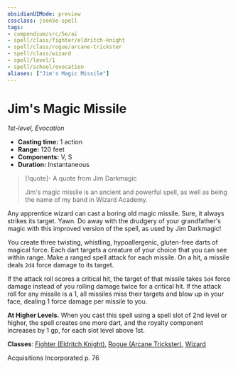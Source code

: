 ```yaml
---
obsidianUIMode: preview
cssclass: json5e-spell
tags:
- compendium/src/5e/ai
- spell/class/fighter/eldritch-knight
- spell/class/rogue/arcane-trickster
- spell/class/wizard
- spell/level/1
- spell/school/evocation
aliases: ["Jim's Magic Missile"]
---
```

# Jim's Magic Missile
*1st-level, Evocation*  

- **Casting time:** 1 action
- **Range:** 120 feet
- **Components:** V, S
- **Duration:** Instantaneous

> [!quote]- A quote from Jim Darkmagic  
> 
> Jim's magic missile is an ancient and powerful spell, as well as being the name of my band in Wizard Academy.

Any apprentice wizard can cast a boring old magic missile. Sure, it always strikes its target. Yawn. Do away with the drudgery of your grandfather's magic with this improved version of the spell, as used by Jim Darkmagic!

You create three twisting, whistling, hypoallergenic, gluten-free darts of magical force. Each dart targets a creature of your choice that you can see within range. Make a ranged spell attack for each missile. On a hit, a missile deals `2d4` force damage to its target.

If the attack roll scores a critical hit, the target of that missile takes `5d4` force damage instead of you rolling damage twice for a critical hit. If the attack roll for any missile is a 1, all missiles miss their targets and blow up in your face, dealing 1 force damage per missile to you.

**At Higher Levels.** When you cast this spell using a spell slot of 2nd level or higher, the spell creates one more dart, and the royalty component increases by 1 gp, for each slot level above 1st.

**Classes**: [Fighter (Eldritch Knight)](../../classes/fighter-eldritch-knight.md#), [Rogue (Arcane Trickster)](../../classes/rogue-arcane-trickster.md#), [Wizard](../../classes/wizard.md#)

Acquisitions Incorporated p. 76